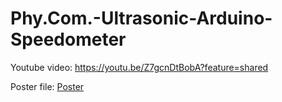 # Phy.Com.-Ultrasonic-Arduino-Speedometer
Youtube video: https://youtu.be/Z7gcnDtBobA?feature=shared

Poster file: [Poster](Poster/Arduino_Poster.pdf)
